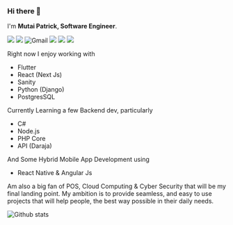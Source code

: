 ### Hi there 👋

I'm **Mutai Patrick, Software Engineer**.

[<img src="https://img.shields.io/badge/linkedin-%230077B5.svg?&style=for-the-badge&logo=linkedin&logoColor=white"/>](https://www.linkedin.com/in/mutai-patrick/) 
[<img src="https://img.shields.io/badge/twitter-%230077B5.svg?&style=for-the-badge&logo=twitter&logoColor=white"/>](https://twitter.com/iammutahi/)
![Gmail](https://img.shields.io/badge/Gmail-D14836?style=for-the-badge&logo=gmail&logoColor=white)
<img src="https://img.shields.io/badge/Bitcoin-000?style=for-the-badge&logo=bitcoin&logoColor=white"/>
<img src="https://img.shields.io/badge/Ethereum-3C3C3D?style=for-the-badge&logo=Ethereum&logoColor=white"/>
[<img src="https://img.shields.io/badge/Codepen-000000?style=for-the-badge&logo=codepen&logoColor=white"/>](https://codepen.io/mutai08/)

Right now I enjoy working with
- Flutter
- React (Next Js)
- Sanity
- Python (Django)
- PostgresSQL

Currently Learning a few Backend dev, particularly 
- C#
- Node.js
- PHP Core
- API (Daraja)


And Some Hybrid Mobile App Development using 
- React Native & Angular Js

Am also a big fan of POS, Cloud Computing & Cyber Security that will be my final landing point.
My ambition is to provide seamless, and easy to use projects that will help people, the best way possible in their daily needs. 


![Github stats](https://github-readme-stats.vercel.app/api?username=mutai08)

<!--
**mutai08/mutai08** is a ✨ _special_ ✨ repository because its `README.md` (this file) appears on your GitHub profile.

Here are some ideas to get you started:

- 🔭 I’m currently working on ...
- 🌱 I’m currently learning ...
- 👯 I’m looking to collaborate on ...
- 🤔 I’m looking for help with ...
- 💬 Ask me about ...
- 📫 How to reach me: ...
- 😄 Pronouns: ...
- ⚡ Fun fact: ...
-->
